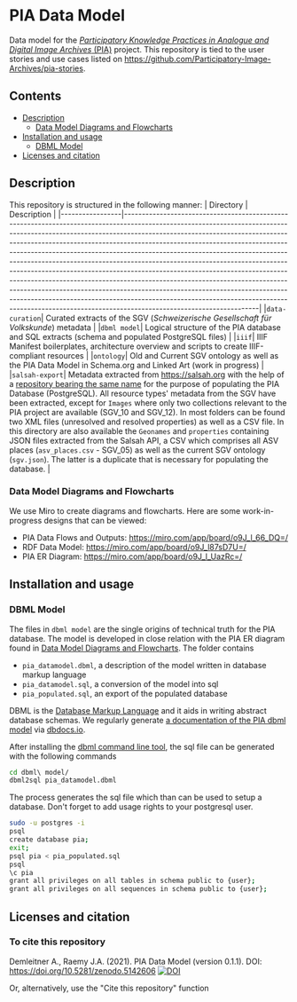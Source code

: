 # PIA Data Model
Data model for the [_Participatory Knowledge Practices in Analogue and Digital Image Archives_ (PIA)](https://github.com/Participatory-Image-Archives/) project. This repository is tied to the user stories and use cases listed on https://github.com/Participatory-Image-Archives/pia-stories. 

## Contents
- [Description](#description)
    - [Data Model Diagrams and Flowcharts](#data-model-diagrams-and-flowcharts)
- [Installation and usage](#installation-and-usage)
    - [DBML Model](#dbml-model)
- [Licenses and citation](#licenses-and-citation)

## Description
This repository is structured in the following manner: 
| Directory       | Description                                                                                                                                                                                                                                                                                                                                                                                                                                                                                                                                                                                                                                                                                                                                                                                                                                      |
|-----------------|--------------------------------------------------------------------------------------------------------------------------------------------------------------------------------------------------------------------------------------------------------------------------------------------------------------------------------------------------------------------------------------------------------------------------------------------------------------------------------------------------------------------------------------------------------------------------------------------------------------------------------------------------------------------------------------------------------------------------------------------------------------------------------------------------------------------------------------------------|
|`data-curation`| Curated extracts of the SGV (_Schweizerische Gesellschaft für Volkskunde_) metadata                                                                                                                                                                                                                                                                                                                                                                                                                                                                                                                                                                                                                                                                                                                                                              |
|`dbml model`| Logical structure of the PIA database and SQL extracts (schema and populated PostgreSQL files)                                                                                                                                                                                                                                                                                                                                                                                                                                                                                                                                                                                                                                                                                                                                                    |
|`iiif`| IIIF Manifest boilerplates, architecture overview and scripts to create IIIF-compliant resources                                                                                                                                                                                                                                                                                                                                                                                                                                                                                                                                                                                                                                                                                                                                                 |
|`ontology`| Old and Current SGV ontology as well as the PIA Data Model in Schema.org and Linked Art (work in progress)                                                                                                                                                                                                                                                                                                                                                                                                                                                                                                                                                                                                                                                                                                                                                                        |
|`salsah-export`| Metadata extracted from https://salsah.org with the help of a [repository bearing the same name](https://github.com/Participatory-Image-Archives/salsah-export) for the purpose of populating the PIA Database (PostgreSQL).  All resource types' metadata from the SGV have been extracted, except for `Images` where only two collections relevant to the PIA project are available (SGV_10 and SGV_12). In most folders can be found two XML files (unresolved and resolved properties) as well as a CSV file.  In this directory are also available the `Geonames` and `properties` containing JSON files extracted from the Salsah API, a CSV which comprises all ASV places (`asv_places.csv` - SGV_05) as well as the current SGV ontology (`sgv.json`). The latter is a duplicate that is necessary for populating the database. |

### Data Model Diagrams and Flowcharts
We use Miro to create diagrams and flowcharts. Here are some work-in-progress designs that can be viewed:

- PIA Data Flows and Outputs: https://miro.com/app/board/o9J_l_66_DQ=/
- RDF Data Model: https://miro.com/app/board/o9J_l87sD7U=/
- PIA ER Diagram: https://miro.com/app/board/o9J_l_UazRc=/

## Installation and usage
### DBML Model
The files in `dbml model` are the single origins of technical truth for the PIA database. The model is developed in close relation with the PIA ER diagram found in [Data Model Diagrams and Flowcharts](#data-model-diagrams-and-flowcharts). The folder contains

- `pia_datamodel.dbml`, a description of the model written in database markup language
- `pia_datamodel.sql`, a conversion of the model into sql
- `pia_populated.sql`, an export of the populated database

DBML is the [Database Markup Language](https://www.dbml.org/) and it aids in writing abstract database schemas. We regularly generate [a documentation of the PIA dbml model](https://dbdocs.io/thgie/pia_datamodel) via [dbdocs.io](https://dbdocs.io).

After installing the [dbml command line tool](https://www.dbml.org/cli/#installation), the sql file can be generated with the following commands

```bash
cd dbml\ model/
dbml2sql pia_datamodel.dbml
````

The process generates the sql file which than can be used to setup a database. Don't forget to add usage rights to your postgresql user.

```bash
sudo -u postgres -i
psql
create database pia;
exit;
psql pia < pia_populated.sql
psql
\c pia
grant all privileges on all tables in schema public to {user};
grant all privileges on all sequences in schema public to {user};
```

## Licenses and citation
### To cite this repository
Demleitner A., Raemy J.A. (2021). PIA Data Model (version 0.1.1). DOI: https://doi.org/10.5281/zenodo.5142606
[![DOI](https://zenodo.org/badge/363361989.svg)](https://zenodo.org/badge/latestdoi/363361989) 

Or, alternatively, use the "Cite this repository" function 
